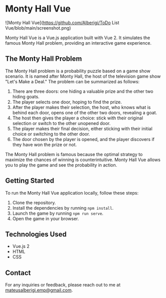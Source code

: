 # Monty Hall Vue

![Monty Hall Vue](https://github.com/Alberigi/ToDo List Vue/blob/main/screenshot.png)

Monty Hall Vue is a Vue.js application built with Vue 2. It simulates the famous Monty Hall problem, providing an interactive game experience.

## The Monty Hall Problem

The Monty Hall problem is a probability puzzle based on a game show scenario. It is named after Monty Hall, the host of the television game show "Let's Make a Deal." The problem can be summarized as follows:

1. There are three doors: one hiding a valuable prize and the other two hiding goats.
2. The player selects one door, hoping to find the prize.
3. After the player makes their selection, the host, who knows what is behind each door, opens one of the other two doors, revealing a goat.
4. The host then gives the player a choice: stick with their original selection or switch to the other unopened door.
5. The player makes their final decision, either sticking with their initial choice or switching to the other door.
6. The door chosen by the player is opened, and the player discovers if they have won the prize or not.

The Monty Hall problem is famous because the optimal strategy to maximize the chances of winning is counterintuitive. Monty Hall Vue allows you to play the game and see the probability in action.


## Getting Started

To run the Monty Hall Vue application locally, follow these steps:


1. Clone the repository.
2. Install the dependencies by running `npm install`.
3. Launch the game by running `npm run serve`.
4. Open the game in your browser.


## Technologies Used

- Vue.js 2
- HTML
- CSS

## Contact

For any inquiries or feedback, please reach out to me at [mateusalberigi.emp@gmail.com](mailto:mateusalberigi.emp@gmail.com).
